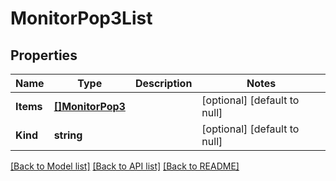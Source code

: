 # MonitorPop3List

## Properties
Name | Type | Description | Notes
------------ | ------------- | ------------- | -------------
**Items** | [**[]MonitorPop3**](monitor_pop3.md) |  | [optional] [default to null]
**Kind** | **string** |  | [optional] [default to null]

[[Back to Model list]](../README.md#documentation-for-models) [[Back to API list]](../README.md#documentation-for-api-endpoints) [[Back to README]](../README.md)


